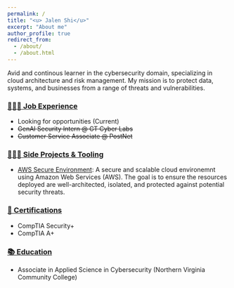 ```yaml
---
permalink: /
title: "<u> Jalen Shi</u>"
excerpt: "About me"
author_profile: true
redirect_from: 
  - /about/
  - /about.html
---
```



Avid and continous learner in the cybersecurity domain, specializing in cloud architecture and risk management. My mission is to protect data, systems, and businesses from a range of threats and vulnerabilities.

### <u> 👨🏻‍💻 Job Experience </u>
<ul>
<li> Looking for opportunities (Current) </li>
<li><s> GenAI Security Intern @ GT Cyber Labs </s></li>
<li><s> Customer Service Associate @ PostNet </s></li>
  </ul>

### <u> 👨🏻‍🔬 Side Projects & Tooling </u>
<ul>
<li> <a href="https://github.com/cyberjalen/AWS-Secure-Enivornment">AWS Secure Environment</a>: A secure and scalable cloud environemnt using Amazon Web Services (AWS). The goal is to ensure the resources deployed are well-architected, isolated, and protected against potential security threats. </li>
  </ul>

### <u> 📜 Certifications </u>
<ul>
<li> CompTIA Security+ </li>
<li> CompTIA A+ </li>
  </ul>

### <u> 📚 Education </u>
<ul>
<li> Associate in Applied Science in Cybersecurity (Northern Virginia Community College) </li>
  </ul>







